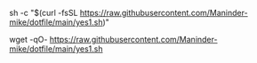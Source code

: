 sh -c "$(curl -fsSL https://raw.githubusercontent.com/Maninder-mike/dotfile/main/yes1.sh)"

wget -qO- https://raw.githubusercontent.com/Maninder-mike/dotfile/main/yes1.sh
